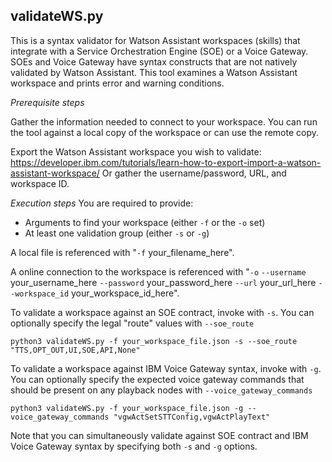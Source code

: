 ## validateWS.py
This is a syntax validator for Watson Assistant workspaces (skills) that integrate with a Service Orchestration Engine (SOE) or a Voice Gateway.  SOEs and Voice Gateway have syntax constructs that are not natively validated by Watson Assistant.  This tool examines a Watson Assistant workspace and prints error and warning conditions.

*Prerequisite steps*

Gather the information needed to connect to your workspace.  You can run the tool against a local copy of the workspace or can use the remote copy.

Export the Watson Assistant workspace you wish to validate: https://developer.ibm.com/tutorials/learn-how-to-export-import-a-watson-assistant-workspace/
Or gather the username/password, URL, and workspace ID.

*Execution steps*
You are required to provide:
* Arguments to find your workspace (either `-f` or the `-o` set)
* At least one validation group (either `-s` or `-g`)

A local file is referenced with "`-f` your_filename_here".

A online connection to the workspace is referenced with "`-o` `--username` your_username_here `--password` your_password_here `--url` your_url_here `--workspace_id` your_workspace_id_here".

To validate a workspace against an SOE contract, invoke with `-s`.  You can optionally specify the legal "route" values with `--soe_route`

```
python3 validateWS.py -f your_workspace_file.json -s --soe_route "TTS,OPT_OUT,UI,SOE,API,None"
```

To validate a workspace against IBM Voice Gateway syntax, invoke with `-g`.  You can optionally specify the expected voice gateway commands that should be present on any playback nodes with `--voice_gateway_commands`

```
python3 validateWS.py -f your_workspace_file.json -g --voice_gateway_commands "vgwActSetSTTConfig,vgwActPlayText"
```

Note that you can simultaneously validate against SOE contract and IBM Voice Gateway syntax by specifying both `-s` and `-g` options.
